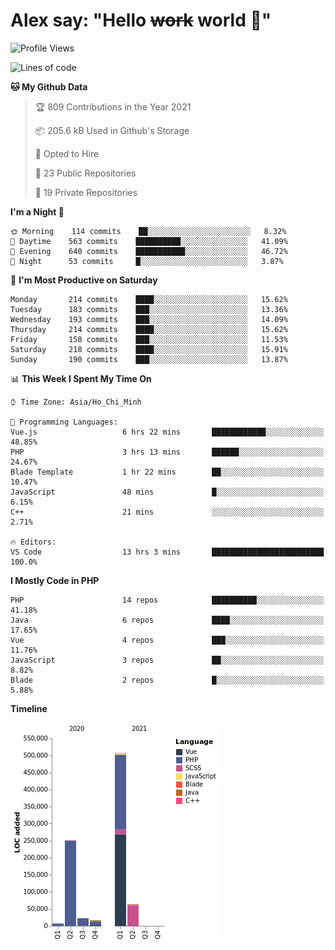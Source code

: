 # Alex say: "Hello ~~work~~ world 🐾"

<!--START_SECTION:waka-->
![Profile Views](http://img.shields.io/badge/Profile%20Views-0-blue)

![Lines of code](https://img.shields.io/badge/From%20Hello%20World%20I%27ve%20Written-868383%20lines%20of%20code-blue)

**🐱 My Github Data** 

> 🏆 809 Contributions in the Year 2021
 > 
> 📦 205.6 kB Used in Github's Storage 
 > 
> 💼 Opted to Hire
 > 
> 📜 23 Public Repositories 
 > 
> 🔑 19 Private Repositories  
 > 
**I'm a Night 🦉** 

```text
🌞 Morning    114 commits    ██░░░░░░░░░░░░░░░░░░░░░░░   8.32% 
🌆 Daytime    563 commits    ██████████░░░░░░░░░░░░░░░   41.09% 
🌃 Evening    640 commits    ███████████░░░░░░░░░░░░░░   46.72% 
🌙 Night      53 commits     █░░░░░░░░░░░░░░░░░░░░░░░░   3.87%

```
📅 **I'm Most Productive on Saturday** 

```text
Monday       214 commits    ████░░░░░░░░░░░░░░░░░░░░░   15.62% 
Tuesday      183 commits    ███░░░░░░░░░░░░░░░░░░░░░░   13.36% 
Wednesday    193 commits    ███░░░░░░░░░░░░░░░░░░░░░░   14.09% 
Thursday     214 commits    ████░░░░░░░░░░░░░░░░░░░░░   15.62% 
Friday       158 commits    ███░░░░░░░░░░░░░░░░░░░░░░   11.53% 
Saturday     218 commits    ████░░░░░░░░░░░░░░░░░░░░░   15.91% 
Sunday       190 commits    ███░░░░░░░░░░░░░░░░░░░░░░   13.87%

```


📊 **This Week I Spent My Time On** 

```text
⌚︎ Time Zone: Asia/Ho_Chi_Minh

💬 Programming Languages: 
Vue.js                   6 hrs 22 mins       ████████████░░░░░░░░░░░░░   48.85% 
PHP                      3 hrs 13 mins       ██████░░░░░░░░░░░░░░░░░░░   24.67% 
Blade Template           1 hr 22 mins        ██░░░░░░░░░░░░░░░░░░░░░░░   10.47% 
JavaScript               48 mins             █░░░░░░░░░░░░░░░░░░░░░░░░   6.15% 
C++                      21 mins             ░░░░░░░░░░░░░░░░░░░░░░░░░   2.71%

🔥 Editors: 
VS Code                  13 hrs 3 mins       █████████████████████████   100.0%

```

**I Mostly Code in PHP** 

```text
PHP                      14 repos            ██████████░░░░░░░░░░░░░░░   41.18% 
Java                     6 repos             ████░░░░░░░░░░░░░░░░░░░░░   17.65% 
Vue                      4 repos             ███░░░░░░░░░░░░░░░░░░░░░░   11.76% 
JavaScript               3 repos             ██░░░░░░░░░░░░░░░░░░░░░░░   8.82% 
Blade                    2 repos             █░░░░░░░░░░░░░░░░░░░░░░░░   5.88%

```


**Timeline**

![Chart not found](https://raw.githubusercontent.com/alexzvn/alexzvn/main/charts/bar_graph.png) 


<!--END_SECTION:waka-->
